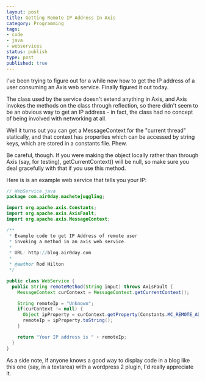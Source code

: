 ```yaml
---
layout: post
title: Getting Remote IP Address In Axis
category: Programming
tags:
- code
- java
- webservices
status: publish
type: post
published: true
---
```


I've been trying to figure out for a while now how to get the IP address of a user consuming an Axis web service.  Finally figured it out today.

The class used by the service doesn't extend anything in Axis, and Axis invokes the methods on the class through reflection, so there didn't seem to be an obvious way to get an IP address - in fact, the class had no concept of being involved with networking at all.

Well it turns out you can get a MessageContext for the "current thread" statically, and that context has properties which can be accessed by string keys, which are stored in a constants file.  Phew.

Be careful, though.  If you were making the object locally rather than through Axis (say, for testing),  getCurrentContext() will be null, so make sure you deal gracefully with that if you use this method.

Here is is an example web service that tells you your IP: 

~~~java
// WebService.java
package com.air0day.machetejuggling;

import org.apache.axis.Constants;
import org.apache.axis.AxisFault;
import org.apache.axis.MessageContext;

/**
 * Example code to get IP Address of remote user
 * invoking a method in an axis web service.
 * 
 * URL: http://blog.air0day.com
 * 
 * @author Rod Hilton
 */

public class WebService {
  public String remoteMethod(String input) throws AxisFault {
    MessageContext curContext = MessageContext.getCurrentContext();

    String remoteIp = "Unknown";
    if(curContext != null) {
      Object ipProperty = curContext.getProperty(Constants.MC_REMOTE_ADDR);
      remoteIp = ipProperty.toString();
    }

    return "Your IP address is " + remoteIp;
  }
}
~~~

As a side note, if anyone knows a good way to display code in a blog like this one (say, in a textarea) with a wordpress 2 plugin, I'd really appreciate it.

